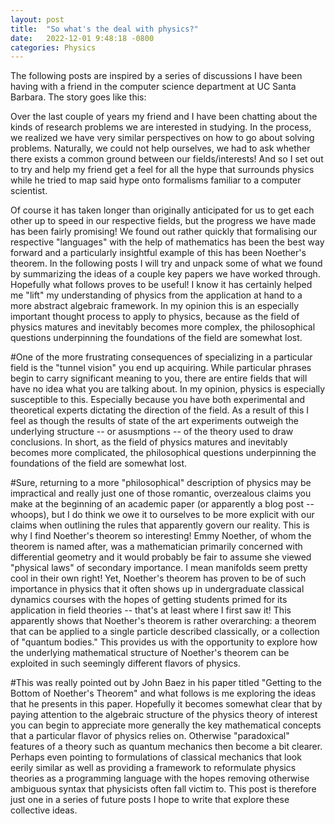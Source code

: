 ```yaml
---
layout: post
title:  "So what's the deal with physics?"
date:   2022-12-01 9:48:18 -0800
categories: Physics
---
```

The following posts are inspired by a series of discussions I have been having with a friend in the computer science department at UC Santa Barbara. The story goes like this: 

Over the last couple of years my friend and I have been chatting about the kinds of research problems we are interested in studying. In the process, we realized we have very similar perspectives on how to go about solving problems. Naturally, we could not help ourselves, we had to ask whether there exists a common ground between our fields/interests! And so I set out to try and help my friend get a feel for all the hype that surrounds physics while he tried to map said hype onto formalisms familiar to a computer scientist.    

Of course it has taken longer than originally anticipated for us to get each other up to speed in our respective fields, but the progress we have made has been fairly promising! We found out rather quickly that formalising our respective "languages" with the help of mathematics has been the best way forward and a particularly insightful example of this has been Noether's theorem. In the following posts I will try and unpack some of what we found by summarizing the ideas of a couple key papers we have worked through. Hopefully what follows proves to be useful! I know it has certainly helped me "lift" my understanding of physics from the application at hand to a more abstract algebraic framework. In my opinion this is an especially important thought process to apply to physics, because as the field of physics matures and inevitably becomes more complex, the philosophical questions underpinning the foundations of the field are somewhat lost.



#One of the more frustrating consequences of specializing in a particular field is the "tunnel vision" you end up acquiring. While particular phrases begin to carry significant meaning to you, there are entire fields that will have no idea what you are talking about. In my opinion, physics is especially susceptible to this. Especially because you have both experimental and theoretical experts dictating the direction of the field. As a result of this I feel as though the results of state of the art experiments outweigh the underlying structure -- or asusmptions -- of the theory used to draw conclusions. In short, as the field of physics matures and inevitably becomes more complicated, the philosophical questions underpinning the foundations of the field are somewhat lost. 

#Sure, returning to a more "philosophical" description of physics may be impractical and really just one of those romantic, overzealous claims you make at the beginning of an academic paper (or apparently a blog post -- whoops), but I do think we owe it to ourselves to be more explicit with our claims when outlining the rules that apparently govern our reality. This is why I find Noether's theorem so interesting! Emmy Noether, of whom the theorem is named after, was a mathematician primarily concerned with differential geometry and it would probably be fair to assume she viewed "physical laws" of secondary importance. I mean manifolds seem pretty cool in their own right! Yet, Noether's theorem has proven to be of such importance in physics that it often shows up in undergraduate classical dynamics courses with the hopes of getting students primed for its application in field theories -- that's at least where I first saw it! This apparently shows that Noether's theorem is rather overarching: a theorem that can be applied to a single particle described classically, or a collection of "quantum bodies." This provides us with the opportunity to explore how the underlying mathematical structure of Noether's theorem can be exploited in such seemingly different flavors of physics.

#This was really pointed out by John Baez in his paper titled "Getting to the Bottom of Noether's Theorem" and what follows is me exploring the ideas that he presents in this paper. Hopefully it becomes somewhat clear that by paying attention to the algebraic structure of the physics theory of interest you can begin to appreciate more generally the key mathematical concepts that a particular flavor of physics relies on. Otherwise "paradoxical" features of a theory such as quantum mechanics then become a bit clearer. Perhaps even pointing to formulations of classical mechanics that look eerily similar as well as providing a framework to reformulate physics theories as a programming language with the hopes removing otherwise ambiguous syntax that physicists often fall victim to. This post is therefore just one in a series of future posts I hope to write that explore these collective ideas. 
